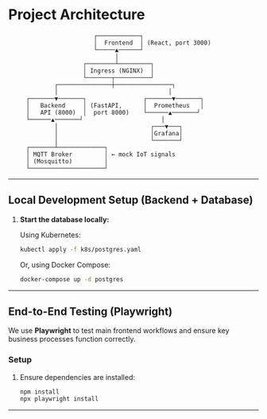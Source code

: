# Project Architecture

```
                        ┌────────────┐
                        │  Frontend  │ (React, port 3000)
                        └─────▲──────┘
                              │
                     ┌────────┴─────────┐
                     │ Ingress (NGINX)  │
                     └───────┬──────────┘
             ┌───────────────┼────────────────┐
             │                               │
     ┌───────▼───────┐                ┌───────▼───────┐
     │   Backend     │ (FastAPI,      │  Prometheus   │
     │   API (8000)  │  port 8000)    └──────▲───────┘
     └──────▲───────┘                      │
             │                          ┌───▼───┐
             │                          │Grafana│
             │                          └───────┘
     ┌───────┴─────────────┐
     │ MQTT Broker         │ ← mock IoT signals
     │ (Mosquitto)         │
     └─────────────────────┘
```

---

## Local Development Setup (Backend + Database)

1. **Start the database locally:**

   Using Kubernetes:
   ```sh
   kubectl apply -f k8s/postgres.yaml
   ```

   Or, using Docker Compose:
   ```sh
   docker-compose up -d postgres
   ```

---

## End-to-End Testing (Playwright)

We use **Playwright** to test main frontend workflows and ensure key business processes function correctly.

### Setup

1. Ensure dependencies are installed:

   ```sh
   npm install
   npx playwright install
   ```

---
